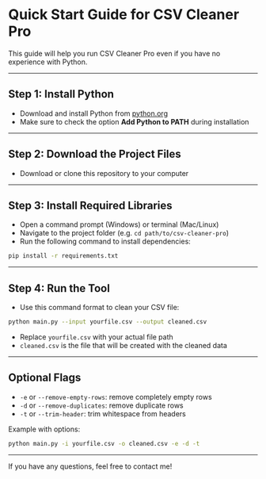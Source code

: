 # Quick Start Guide for CSV Cleaner Pro

This guide will help you run CSV Cleaner Pro even if you have no experience with Python.

---

## Step 1: Install Python

- Download and install Python from [python.org](https://www.python.org/downloads/)
- Make sure to check the option **Add Python to PATH** during installation

---

## Step 2: Download the Project Files

- Download or clone this repository to your computer

---

## Step 3: Install Required Libraries

- Open a command prompt (Windows) or terminal (Mac/Linux)
- Navigate to the project folder (e.g. `cd path/to/csv-cleaner-pro`)
- Run the following command to install dependencies:

```bash
pip install -r requirements.txt
```

---

## Step 4: Run the Tool

- Use this command format to clean your CSV file:

```bash
python main.py --input yourfile.csv --output cleaned.csv
```

- Replace `yourfile.csv` with your actual file path  
- `cleaned.csv` is the file that will be created with the cleaned data

---

## Optional Flags

- `-e` or `--remove-empty-rows`: remove completely empty rows  
- `-d` or `--remove-duplicates`: remove duplicate rows  
- `-t` or `--trim-header`: trim whitespace from headers  

Example with options:

```bash
python main.py -i yourfile.csv -o cleaned.csv -e -d -t
```

---

If you have any questions, feel free to contact me!

